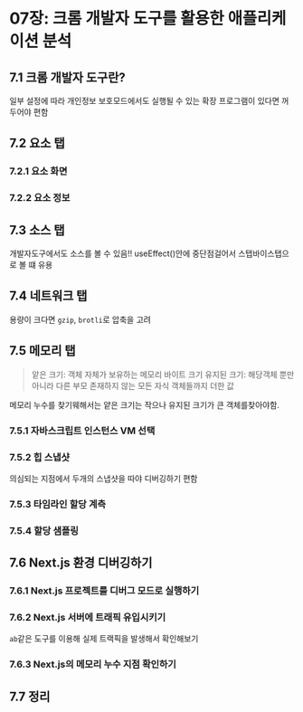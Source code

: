 # 07장: 크롬 개발자 도구를 활용한 애플리케이션 분석

## 7.1 크롬 개발자 도구란?
일부 설정에 따라 개인정보 보호모드에서도 실행될 수 있는 확장 프로그램이 있다면 꺼두어야 편함

## 7.2 요소 탭
### 7.2.1 요소 화면
### 7.2.2 요소 정보

## 7.3 소스 탭
개발자도구에서도 소스를 볼 수 있음!! useEffect()안에 중단점걸어서 스탭바이스탭으로 볼 떄 유용

## 7.4 네트워크 탭
용량이 크다면 `gzip`, `brotli`로 압축을 고려

## 7.5 메모리 탭

> 앝은 크기: 객체 자체가 보유하는 메모리 바이트 크기
> 유지된 크기: 해당객체 뿐만 아니라 다른 부모 존재하지 않는 모든 자식 객체들까지 더한 값

메모리 누수를 찾기웨해서는 얕은 크기는 작으나 유지된 크기가 큰 객체를찾아야함.

### 7.5.1 자바스크립트 인스턴스 VM 선택
### 7.5.2 힙 스냅샷
의심되는 지점에서 두개의 스냅샷을 따야 디버깅하기 편함


### 7.5.3 타임라인 할당 계측
### 7.5.4 할당 샘플링

## 7.6 Next.js 환경 디버깅하기
### 7.6.1 Next.js 프로젝트를 디버그 모드로 실행하기
### 7.6.2 Next.js 서버에 트래픽 유입시키기
`ab`같은 도구를 이용해 실제 트랙픽을 발생해서 확인해보기
### 7.6.3 Next.js의 메모리 누수 지점 확인하기

## 7.7 정리